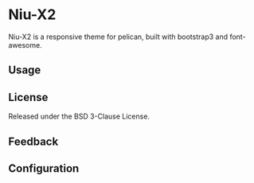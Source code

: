 # Niu-X2
Niu-X2 is a responsive theme for pelican, built with bootstrap3 and font-awesome.

## Usage

## License

Released under the BSD 3-Clause License.

## Feedback

## Configuration

